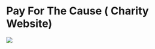 # Pay For The Cause ( Charity Website)

![](https://user-images.githubusercontent.com/72241207/168136497-ae182dde-3fd7-4f2e-9674-233173bcef80.png)
